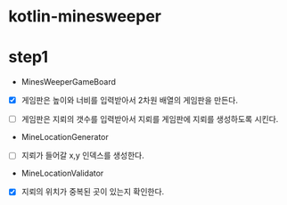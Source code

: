 # kotlin-minesweeper

# step1

* MinesWeeperGameBoard

- [x] 게임판은 높이와 너비를 입력받아서 2차원 배열의 게임판을 만든다.
- [ ] 게임판은 지뢰의 갯수를 입력받아서 지뢰를 게임판에 지뢰를 생성하도록 시킨다. 


* MineLocationGenerator

- [ ] 지뢰가 들어갈 x,y 인덱스를 생성한다.

* MineLocationValidator

- [x] 지뢰의 위치가 중복된 곳이 있는지 확인한다.